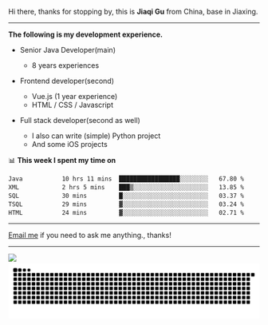 Hi there, thanks for stopping by, this is **Jiaqi Gu** from China, base in Jiaxing.

---

**The following is my development experience.**

- Senior Java Developer(main)
  - 8 years experiences

- Frontend developer(second)
  - Vue.js (1 year experience)
  - HTML / CSS / Javascript
  
- Full stack developer(second as well)
  - I also can write (simple) Python project
  - And some iOS projects

📊 **This week I spent my time on**
<!--START_SECTION:waka-->

```txt
Java           10 hrs 11 mins  █████████████████░░░░░░░░   67.80 %
XML            2 hrs 5 mins    ███▒░░░░░░░░░░░░░░░░░░░░░   13.85 %
SQL            30 mins         █░░░░░░░░░░░░░░░░░░░░░░░░   03.37 %
TSQL           29 mins         ▓░░░░░░░░░░░░░░░░░░░░░░░░   03.24 %
HTML           24 mins         ▓░░░░░░░░░░░░░░░░░░░░░░░░   02.71 %
```

<!--END_SECTION:waka-->

---

[Email me](mailto:htk2klwgr@mozmail.com?subject=Hiring_from_GitHub) if you need to ask me anything., thanks!

---

![]( https://visitor-badge.glitch.me/badge?page_id=githubgujiaqi)
![]( https://github.com/droid-Q/droid-Q/raw/output/github-contribution-grid-snake.svg#gh-dark-mode-only)
